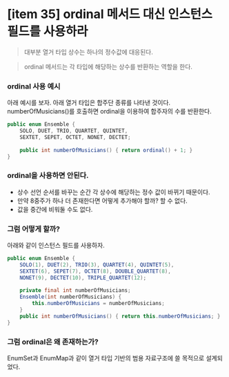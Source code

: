 # [item 35] ordinal 메서드 대신 인스턴스 필드를 사용하라


> 대부분 열거 타입 상수는 하나의 정수값에 대응된다.

> ordinal 메서드는 각 타입에 해당하는 상수를 반환하는 역할을 한다.


### ordinal 사용 예시

아래 예시를 보자.
아래 열거 타입은 합주단 종류를 나타낸 것이다. numberOfMusicians()를 호출하면 ordinal을 이용하여 합주자의 수를 반환한다.
```java
public enum Ensemble {  
    SOLO, DUET, TRIO, QUARTET, QUINTET,  
    SEXTET, SEPET, OCTET, NONET, DECTET;  
      
    public int numberOfMusicians() { return ordinal() + 1; }  
}
```

### ordinal을 사용하면 안된다.
* 상수 선언 순서를 바꾸는 순간 각 상수에 해당하는 정수 값이 바뀌기 때문이다.
* 만약 8중주가 하나 더 존재한다면 어떻게 추가해야 할까? 할 수 없다.
* 값을 중간에 비워둘 수도 없다.


### 그럼 어떻게 할까?
아래와 같이 인스턴스 필드를 사용하자.
```java
public enum Ensemble {  
    SOLO(1), DUET(2), TRIO(3), QUARTET(4), QUINTET(5),  
    SEXTET(6), SEPET(7), OCTET(8), DOUBLE_QUARTET(8),  
    NONET(9), DECTET(10), TRIPLE_QUARTET(12);  
      
    private final int numberOfMusicians;  
    Ensemble(int numberOfMusicians) {  
        this.numberOfMusicians = numberOfMusicians;  
    }  
    public int numberOfMusicians() { return this.numberOfMusicians; }  
}
```

### 그럼 ordinal은 왜 존재하는가?
EnumSet과 EnumMap과 같이 열거 타입 기반의 범용 자료구조에 쓸 목적으로 설계되었다.
